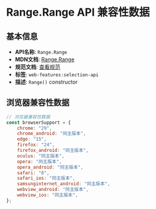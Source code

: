 # Range.Range API 兼容性数据

## 基本信息

- **API名称**: `Range.Range`
- **MDN文档**: [Range.Range](https://developer.mozilla.org/docs/Web/API/Range/Range)
- **规范文档**: [查看规范](https://dom.spec.whatwg.org/#ref-for-dom-range-range②)
- **标签**: `web-features:selection-api`
- **描述**: `Range()` constructor

## 浏览器兼容性数据

```javascript
// 浏览器兼容性数据
const browserSupport = {
    chrome: "29",
    chrome_android: "同主版本",
    edge: "15",
    firefox: "24",
    firefox_android: "同主版本",
    oculus: "同主版本",
    opera: "同主版本",
    opera_android: "同主版本",
    safari: "8",
    safari_ios: "同主版本",
    samsunginternet_android: "同主版本",
    webview_android: "同主版本",
    webview_ios: "同主版本",
};

```

